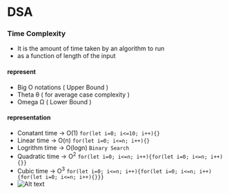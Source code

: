 # DSA

### Time Complexity
- It is the amount of time taken by an algorithm to run
- as a function of length of the input

#### represent
-  Big O notations ( Upper Bound )
-  Theta θ         ( for average case complexity )
-  Omega Ω         ( Lower Bound )

#### representation
- Conatant time  -> O(1) ```for(let i=0; i<=10; i++){}```
- Linear time    -> O(n)  ```for(let i=0; i<=n; i++){}```
- Logrithm time  -> O(logn) ```Binary Search ```
- Quadratic time -> O<sup>2</sup> ```for(let i=0; i<=n; i++){for(let i=0; i<=n; i++){}}```
- Cubic time     -> O<sup>3</sup> ```for(let i=0; i<=n; i++){for(let i=0; i<=n; i++){for(let i=0; i<=n; i++){}}}```
- ![Alt text](https://res.cloudinary.com/dnknslaku/image/upload/h_400,w_500/v1733297836/Screenshot_2147_udu0s9.png)


